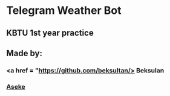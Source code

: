 # Telegram Weather Bot
## KBTU 1st year practice
## Made by: 
### <a href = "https://github.com/beksuItan/> Beksulan </a>
### <a href = "https://github.com/aseke7182/"> Aseke </a>